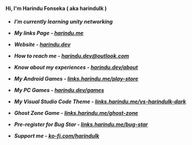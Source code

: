 <h4>Hi, I'm Harindu Fonseka ( aka harindulk )</h4>

<h5>
  
- I’m currently learning unity networking

- My links Page - [harindu.me](https://harindu.me/)

- Website - [harindu.dev](https://www.harindu.dev)

- How to reach me - **harindu.dev@outlook.com**

- Know about my experiences - [harindu.dev/about](https://www.harindu.dev/About.html)

- My Android Games - [links.harindu.me/play-store](https://links.harindu.me/play-store)

- My PC Games - [harindu.dev/games](https://www.harindu.dev/games.html)

- My Visual Studio Code Theme - [links.harindu.me/vs-harindulk-dark](https://links.harindu.me/vs-harindulk-dark)

- Ghost Zone Game - [links.harindu.me/ghost-zone](https://links.harindu.me/ghost-zone)

- Pre-register for Bug Star - [links.harindu.me/bug-star](https://links.harindu.me/bug-star)

- Support me -  [ko-fi.com/harindulk](https://ko-fi.com/harindulk)
  
</h5>
